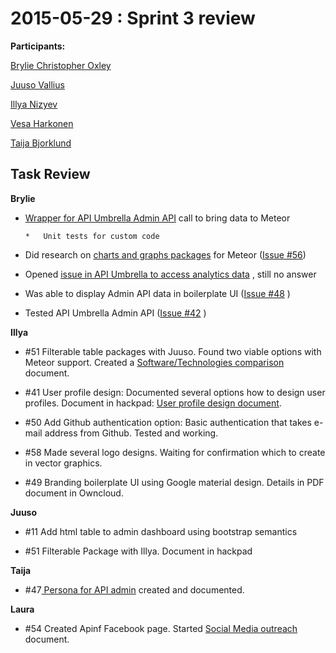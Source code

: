 # 2015-05-29 : Sprint 3 review 

**Participants:**

[Brylie Christopher Oxley](https://www.openhub.net/accounts/brylie)

[Juuso Vallius](/ep/profile/tPN01rySCnJ)

[Illya Nizyev](/ep/profile/w4lbdyiXvgi)

[Vesa Harkonen](/ep/profile/mFT9pPj9CGy)

[Taija Bjorklund](/ep/profile/qMJYdtOf8Ww)

## Task Review

**Brylie**

*   [Wrapper for API Umbrella Admin API](https://github.com/brylie/meteor-api-umbrella) call to bring data to Meteor

        *   Unit tests for custom code

*   Did research on [charts and graphs packages](/SoftwareTechnologies-comparison-RnvuTLGnWW9#:h=Chart/graph-packages)  for Meteor ([Issue #56](https://waffle.io/apinf/platform/cards/5551d6755e14776500120a34))
*   Opened [issue in API Umbrella to access analytics data](https://github.com/NREL/api-umbrella/issues/140) , still no answer
*   Was able to display Admin API data in boilerplate UI ([Issue #48](https://waffle.io/apinf/platform/cards/5559a1d31e33101500bea624) )
*   Tested API Umbrella Admin API ([Issue #42](https://waffle.io/apinf/platform/cards/5551d6755e14776500120a34) )

**Illya**

- #51 Filterable table packages with Juuso. Found two viable options with Meteor support. Created a [Software/Technologies comparison](/SoftwareTechnologies-comparison-RnvuTLGnWW9) document.

- #41 User profile design: Documented several options how to design user profiles. Document in hackpad: [User profile design document](/User-profile-design-document-ENcxfFNtWkl).

- #50 Add Github authentication option: Basic authentication that takes e-mail address from Github. Tested and working. 

- #58 Made several logo designs. Waiting for confirmation which to create in vector graphics.

- #49 Branding boilerplate UI using Google material design. Details in PDF document in Owncloud.

**Juuso**

- #11 Add html table to admin dashboard using bootstrap semantics

- #51 Filterable Package with Illya. Document in hackpad

**Taija**

- #47[ Persona for API admin](https://github.com/apinf/platform/blob/master/docs/UX/APINF%20owner%20persona.pdf) created and documented. 

**Laura**

- #54 Created Apinf Facebook page. Started [Social Media outreach](/Social-media-outreach-UxLtDDfNXWC) document.
